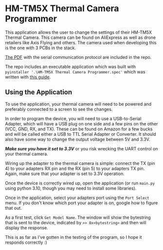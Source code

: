 # HM-TM5X Thermal Camera Programmer

This application allows the user to change the settings of their HM-TM5X Thermal Camera. This camera can be found on AliExpress as well as drone retailers like Axis Flying and others. The camera used when developing this is the one with 3 PCBs in the stack.

[The PDF](UDNHM-TM5X-XRGCUARTCVBSCommunicationProtocolGuide.pdf) with the serial communication protocol are included in the repo.

The repo includes an executable application which was built with `pyinstaller '.\HM-TM5X Thermal Camera Programmer.spec'` which was written with [this guide](https://www.pythonguis.com/tutorials/packaging-pyqt5-pyside2-applications-windows-pyinstaller/).

## Using the Application

To use the application, your thermal camera will need to be powered and preferably connected to a screen to see the changes.

In order to program the device, you will need to use a USB-to-Serial Adapter, which will have a USB plug on one side and a few pins on the other (VCC, GND, RX, and TX).
These can be found on Amazon for a few bucks and will be called either a USB to TTL Serial Adapter or Converter. It should also have some way to change the output voltage between 5V and 3.3V.

_**Make sure you have it set to 3.3V**_ or you risk wrecking the UART control on your thermal camera. 

Wiring up the adapter to the thermal camera is simple: connect the TX (pin 4) to your adapters RX pin and the RX (pin 5) to your adapters TX pin. Again, make sure that your adapter is set to 3.3V operation.

Once the device is correctly wired up, open the application (or run `main.py` using python 3.10, though you may need to install some libraries).

Once in the application, select your adapters port using the `Port Select` menu. If you don't know which port your adapter is on, google how to figure that out.

As a first test, click `Get Model Name`. The window will show the bytestring that is sent to the device, indicated by `>> 0x<bytestring>` and then will display the response.

This is as far as I've gotten in the testing of the program, so I hope it responds correctly :)
